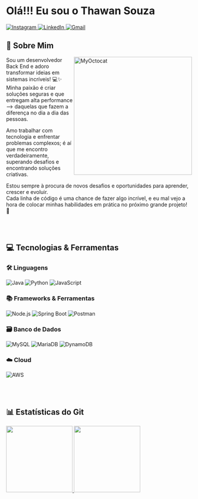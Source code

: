 
<!-- Seção de Título -->
<h1 align="left">Olá!!! Eu sou o Thawan Souza</h1>

<p align="left">
<a href="https://www.instagram.com/Thaw_st/" target="_blank">
  <img src="https://img.shields.io/badge/Instagram-E4405F?style=for-the-badge&logo=instagram&logoColor=white" alt="Instagram" />
</a>
<a href="https://www.linkedin.com/in/thawansouzadev/" target="_blank">
  <img src="https://img.shields.io/badge/LinkedIn-0077B5?style=for-the-badge&logo=linkedin&logoColor=white" alt="LinkedIn" />
</a>
<a href="mailto:thawansouzateixeira@gmail.com" target="_blank">
  <img src="https://img.shields.io/badge/Gmail-D14836?style=for-the-badge&logo=gmail&logoColor=white" alt="Gmail" />
</a>
</p>

<!-- Seção Final -->
<h2 align="left">🌟 Sobre Mim</h2>

<img src="https://i.imgur.com/WdiqPBM.png" alt="MyOctocat" width="320" align="right" />

<p align="left">
Sou um desenvolvedor Back End e adoro transformar ideias em sistemas incríveis! 💻✨<br>
Minha paixão é criar soluções seguras e que entregam alta performance —> daquelas que fazem a diferença no dia a dia das pessoas.

Amo trabalhar com tecnologia e enfrentar problemas complexos; é aí que me encontro verdadeiramente, superando desafios e encontrando soluções criativas.

Estou sempre à procura de novos desafios e oportunidades para aprender, crescer e evoluir.<br>
Cada linha de código é uma chance de fazer algo incrível, e eu mal vejo a hora de colocar minhas habilidades em prática no próximo grande projeto! 🚀
</p>

<br></br>


<!-- Seção de Subtítulo -->
<h2 align="left">💻 Tecnologias & Ferramentas</h2>


<!-- Seção de Tecnologias -->
<div align="left">
  <!-- Linguagens -->
  <h3>🛠️ Linguagens</h3>
  <img src="https://img.shields.io/badge/Java-ED8B00?style=for-the-badge&logo=openjdk&logoColor=white" alt="Java" />
  <img src="https://img.shields.io/badge/Python-3776AB?style=for-the-badge&logo=python&logoColor=white" alt="Python" />
  <img src="https://img.shields.io/badge/JavaScript-F7DF1E?style=for-the-badge&logo=javascript&logoColor=black" alt="JavaScript" />


  <!-- Frameworks e Ferramentas -->
  <h3>📚 Frameworks & Ferramentas</h3>
  <img src="https://img.shields.io/badge/Node.js-339933?style=for-the-badge&logo=nodedotjs&logoColor=white" alt="Node.js" />
  <img src="https://img.shields.io/badge/Spring_Boot-6DB33F?style=for-the-badge&logo=spring&logoColor=white" alt="Spring Boot" />
  <img src="https://img.shields.io/badge/Postman-FF6C37?style=for-the-badge&logo=postman&logoColor=white" alt="Postman" />

  <!-- Banco de Dados -->
  <h3>🗃️ Banco de Dados</h3>
  <img src="https://img.shields.io/badge/MySQL-4479A1?style=for-the-badge&logo=mysql&logoColor=white" alt="MySQL" />
  <img src="https://img.shields.io/badge/MariaDB-003545?style=for-the-badge&logo=mariadb&logoColor=white" alt="MariaDB" />
  <img src="https://img.shields.io/badge/Amazon_DynamoDB-4053D6?style=for-the-badge&logo=amazondynamodb&logoColor=white" alt="DynamoDB" />

  <!-- Cloud -->
  <h3>☁️ Cloud</h3>
  <img src="https://img.shields.io/badge/AWS-232F3E?style=for-the-badge&logo=amazonaws&logoColor=white" alt="AWS" />

</div>

<br></br>

<!-- Seção de Estatísticas do Git -->
<h2 align="left">📊 Estatísticas do Git</h2>


<div>
<a href="https://github.com/ThawanST">
<img loading="lazy" height="180em" src="https://github-readme-stats.vercel.app/api/top-langs/?username=ThawanST&layout=compact&langs_count=7&theme=dracula"/>
<img loading="lazy" height="180em" src="https://github-readme-stats.vercel.app/api?username=ThawanST&show_icons=true&theme=dracula&include_all_commits=true&count_private=true"/>
</div>

